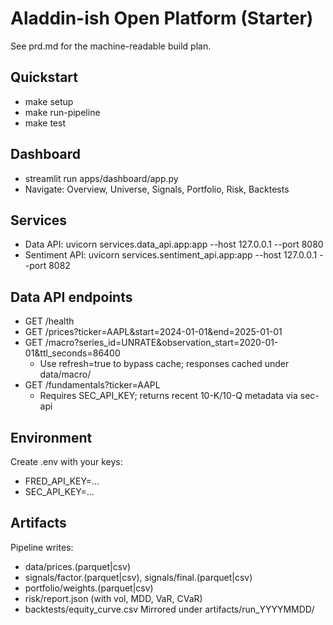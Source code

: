 # Aladdin-ish Open Platform (Starter)

See prd.md for the machine-readable build plan.


## Quickstart
- make setup
- make run-pipeline
- make test

## Dashboard
- streamlit run apps/dashboard/app.py
- Navigate: Overview, Universe, Signals, Portfolio, Risk, Backtests

## Services
- Data API: uvicorn services.data_api.app:app --host 127.0.0.1 --port 8080
- Sentiment API: uvicorn services.sentiment_api.app:app --host 127.0.0.1 --port 8082

## Data API endpoints
- GET /health
- GET /prices?ticker=AAPL&start=2024-01-01&end=2025-01-01
- GET /macro?series_id=UNRATE&observation_start=2020-01-01&ttl_seconds=86400
  - Use refresh=true to bypass cache; responses cached under data/macro/
- GET /fundamentals?ticker=AAPL
  - Requires SEC_API_KEY; returns recent 10-K/10-Q metadata via sec-api

## Environment
Create .env with your keys:
- FRED_API_KEY=...
- SEC_API_KEY=...

## Artifacts
Pipeline writes:
- data/prices.(parquet|csv)
- signals/factor.(parquet|csv), signals/final.(parquet|csv)
- portfolio/weights.(parquet|csv)
- risk/report.json (with vol, MDD, VaR, CVaR)
- backtests/equity_curve.csv
Mirrored under artifacts/run_YYYYMMDD/
